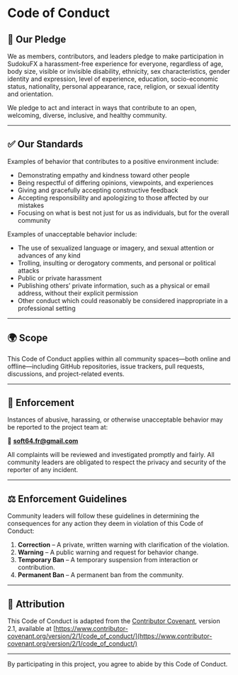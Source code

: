 # Code of Conduct

## 📣 Our Pledge

We as members, contributors, and leaders pledge to make participation in SudokuFX a harassment-free experience for everyone, regardless of age, body size, visible or invisible disability, ethnicity, sex characteristics, gender identity and expression, level of experience, education, socio-economic status, nationality, personal appearance, race, religion, or sexual identity and orientation.

We pledge to act and interact in ways that contribute to an open, welcoming, diverse, inclusive, and healthy community.

---

## ✅ Our Standards

Examples of behavior that contributes to a positive environment include:

- Demonstrating empathy and kindness toward other people
- Being respectful of differing opinions, viewpoints, and experiences
- Giving and gracefully accepting constructive feedback
- Accepting responsibility and apologizing to those affected by our mistakes
- Focusing on what is best not just for us as individuals, but for the overall community

Examples of unacceptable behavior include:

- The use of sexualized language or imagery, and sexual attention or advances of any kind
- Trolling, insulting or derogatory comments, and personal or political attacks
- Public or private harassment
- Publishing others’ private information, such as a physical or email address, without their explicit permission
- Other conduct which could reasonably be considered inappropriate in a professional setting

---

## 🌍 Scope

This Code of Conduct applies within all community spaces—both online and offline—including GitHub repositories, issue trackers, pull requests, discussions, and project-related events.

---

## 🚨 Enforcement

Instances of abusive, harassing, or otherwise unacceptable behavior may be reported to the project team at:

📧 **soft64.fr@gmail.com**

All complaints will be reviewed and investigated promptly and fairly.
All community leaders are obligated to respect the privacy and security of the reporter of any incident.

---

## ⚖️ Enforcement Guidelines

Community leaders will follow these guidelines in determining the consequences for any action they deem in violation of this Code of Conduct:

1. **Correction** – A private, written warning with clarification of the violation.
2. **Warning** – A public warning and request for behavior change.
3. **Temporary Ban** – A temporary suspension from interaction or contribution.
4. **Permanent Ban** – A permanent ban from the community.

---

## 🙏 Attribution

This Code of Conduct is adapted from the [Contributor Covenant](https://www.contributor-covenant.org), version 2.1, available at
[https://www.contributor-covenant.org/version/2/1/code_of_conduct/](https://www.contributor-covenant.org/version/2/1/code_of_conduct/)

---

By participating in this project, you agree to abide by this Code of Conduct.
